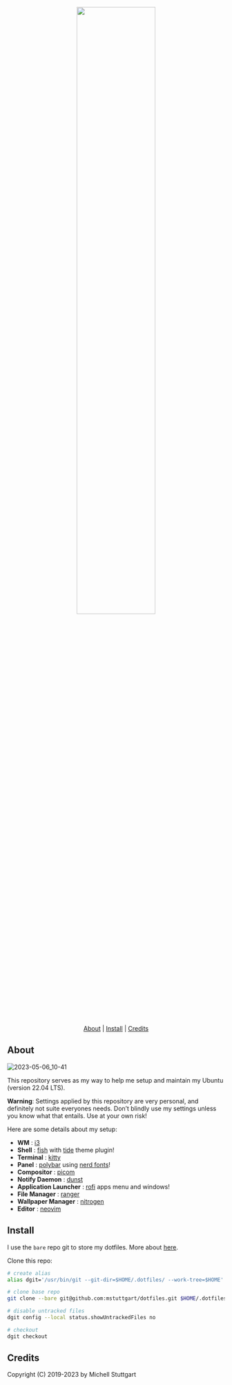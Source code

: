 <p align="center">
  <a href="https://github.com/mstuttgart/dotfiles/">
    <img src="https://user-images.githubusercontent.com/8174740/236652567-5927a005-e18b-4037-b92a-8779cdf2c970.png" width="60%">
  </a>
</p>

<p align="center">
  <a href="#about">About</a> |
  <a href="#install">Install</a> |
  <a href="#credits">Credits</a>
</p>

## About

![2023-05-06_10-41](https://user-images.githubusercontent.com/8174740/236627842-bd9fea77-8537-408e-ac8c-0b2db0a24c96.png)

This repository serves as my way to help me setup and maintain my Ubuntu (version 22.04 LTS).

**Warning**: Settings applied by this repository are very personal, and definitely not suite everyones needs. Don’t blindly use my settings unless you know what that entails. Use at your own risk!

Here are some details about my setup:

- **WM**                           : [i3](https://github.com/i3/i3)
- **Shell**                        : [fish](https://fishshell.com/) with [tide](https://github.com/IlanCosman/tide) theme plugin!
- **Terminal**                     : [kitty](https://github.com/kovidgoyal/kitty)
- **Panel**                        : [polybar](https://github.com/polybar/polybar) using [nerd fonts](https://github.com/ryanoasis/nerd-fonts)!
- **Compositor**                   : [picom](https://github.com/chjj/compton)
- **Notify Daemon**                : [dunst](https://wiki.archlinux.org/index.php/Dunst)
- **Application Launcher**         : [rofi](https://github.com/davatorium/rofi) apps menu and windows!
- **File Manager**                 : [ranger](https://github.com/ranger/ranger)
- **Wallpaper Manager**            : [nitrogen](https://github.com/l3ib/nitrogen)
- **Editor**                       : [neovim](https://neovim.io/)

## Install

I use the `bare` repo git to store my dotfiles. More about [here](https://www.atlassian.com/git/tutorials/dotfiles).

Clone this repo:

```sh
# create alias
alias dgit='/usr/bin/git --git-dir=$HOME/.dotfiles/ --work-tree=$HOME'

# clone base repo
git clone --bare git@github.com:mstuttgart/dotfiles.git $HOME/.dotfiles

# disable untracked files
dgit config --local status.showUntrackedFiles no

# checkout
dgit checkout
```

## Credits

Copyright (C) 2019-2023 by Michell Stuttgart
